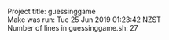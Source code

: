 Project title: guessinggame  
Make was run: Tue 25 Jun 2019 01:23:42 NZST  
Number of lines in guessinggame.sh: 27  
